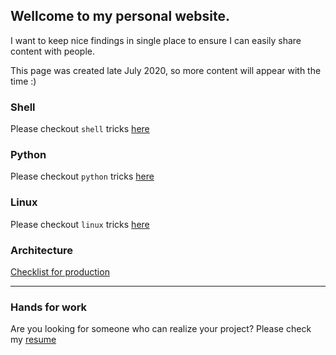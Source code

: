 ## Wellcome to my personal website.

I want to keep nice findings in single place to ensure I can easily share content with people.

This page was created late July 2020, so more content will appear with the time :)

### Shell

Please checkout `shell` tricks [here](shell)

### Python

Please checkout `python` tricks [here](python)

### Linux

Please checkout `linux` tricks [here](linux)

### Architecture

[Checklist for production](archirecture/production/readiness)

---

### Hands for work

Are you looking for someone who can realize your project? Please check my [resume](resume)